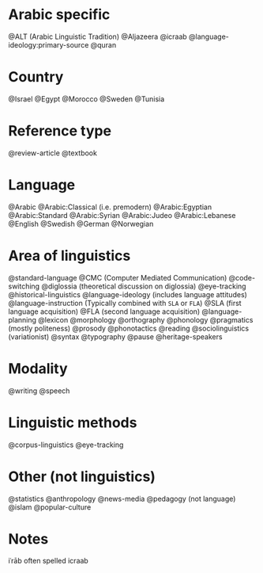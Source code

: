 # Arabic specific
@ALT (Arabic Linguistic Tradition)
@Aljazeera
@icraab
@language-ideology:primary-source
@quran

# Country
@Israel
@Egypt
@Morocco
@Sweden
@Tunisia

# Reference type

@review-article
@textbook

# Language
@Arabic
@Arabic:Classical (i.e. premodern)
@Arabic:Egyptian
@Arabic:Standard
@Arabic:Syrian
@Arabic:Judeo
@Arabic:Lebanese
@English
@Swedish
@German
@Norwegian

# Area of linguistics

@standard-language
@CMC (Computer Mediated Communication)
@code-switching
@diglossia (theoretical discussion on diglossia)
@eye-tracking
@historical-linguistics
@language-ideology (includes language attitudes)
@language-instruction (Typically combined with `SLA` or `FLA`)
@SLA (first language acquisition) 
@FLA (second language acquisition)
@language-planning
@lexicon
@morphology
@orthography
@phonology
@pragmatics (mostly politeness)
@prosody
@phonotactics
@reading
@sociolinguistics (variationist)
@syntax
@typography
@pause
@heritage-speakers

# Modality
@writing
@speech

# Linguistic methods
@corpus-linguistics
@eye-tracking

# Other (not linguistics)
@statistics
@anthropology
@news-media
@pedagogy (not language)
@islam
@popular-culture

# Notes
iʿrāb often spelled icraab
